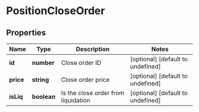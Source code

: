 # PositionCloseOrder

## Properties

Name | Type | Description | Notes
------------ | ------------- | ------------- | -------------
**id** | **number** | Close order ID | [optional] [default to undefined]
**price** | **string** | Close order price | [optional] [default to undefined]
**isLiq** | **boolean** | Is the close order from liquidation | [optional] [default to undefined]

